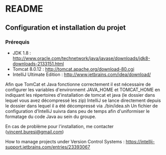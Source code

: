 # README #

## Configuration et installation du projet ##

### Prérequis ###

* JDK 1.8 : http://www.oracle.com/technetwork/java/javase/downloads/jdk8-downloads-2133151.html
* Tomcat 8.0.12 : http://tomcat.apache.org/download-80.cgi
* IntelliJ Ultimate Edition : http://www.jetbrains.com/idea/download/

Afin que TomCat et Java fonctionne correctement il est nécessaire de configurer les variables d'environnemt JAVA_HOME et TOMCAT_HOME en indiquant les répertoires d'installation de tomcat et java (le dossier dans lequel vous avez décompressé les zip)
IntelliJ se lance directement depuis le dossier dans lequel il a été décompressé via ./bin/idea.sh
Un fichier de configuration d'IntelliJ suivra dans peu de temps afin d'uniformiser le formatage du code Java au sein du groupe.

En cas de problème pour l'installation, me contacter (vincent.buresi@gmail.com)

How to manage projects under Version Control Systems : https://intellij-support.jetbrains.com/entries/23393067